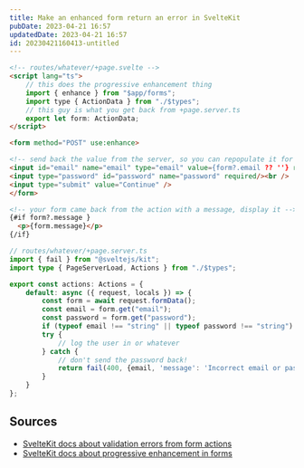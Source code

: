 ```yaml
---
title: Make an enhanced form return an error in SvelteKit
pubDate: 2023-04-21 16:57
updatedDate: 2023-04-21 16:57
id: 20230421160413-untitled
---
```

```html
<!-- routes/whatever/+page.svelte -->
<script lang="ts">
	// this does the progressive enhancement thing
	import { enhance } from "$app/forms";
	import type { ActionData } from "./$types";
	// this guy is what you get back from +page.server.ts
	export let form: ActionData;
</script>

<form method="POST" use:enhance>

<!-- send back the value from the server, so you can repopulate it for users without js -->
<input id="email" name="email" type="email" value={form?.email ?? ''} required/><br />
<input type="password" id="password" name="password" required/><br />
<input type="submit" value="Continue" />
</form>

<!-- your form came back from the action with a message, display it -->
{#if form?.message }
  <p>{form.message}</p>
{/if}
```

```ts
// routes/whatever/+page.server.ts
import { fail } from "@sveltejs/kit";
import type { PageServerLoad, Actions } from "./$types";

export const actions: Actions = {
	default: async ({ request, locals }) => {
		const form = await request.formData();
		const email = form.get("email");
		const password = form.get("password");
		if (typeof email !== "string" || typeof password !== "string") return fail(400, {email, 'message': 'Missing email or password'});
		try {
			// log the user in or whatever
		} catch {
		    // don't send the password back!
			return fail(400, {email, 'message': 'Incorrect email or password'});
		}
	}
};
```

## Sources
- [SvelteKit docs about validation errors from form actions](https://kit.svelte.dev/docs/form-actions#anatomy-of-an-action-validation-errors)
- [SvelteKit docs about progressive enhancement in forms](https://kit.svelte.dev/docs/form-actions#progressive-enhancement)